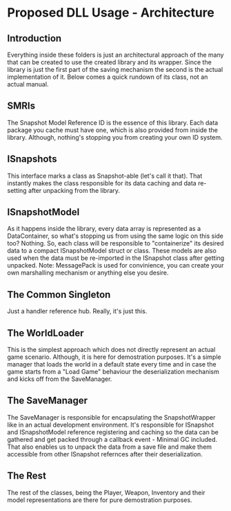# Proposed DLL Usage - Architecture

## Introduction

Everything inside these folders is just an architectural approach of the many that can be created to use the created library and its wrapper. Since the library is just the first part of the saving mechanism the second is the actual implementation of it. Below comes a quick rundown of its class, not an actual manual.

## SMRIs

The Snapshot Model Reference ID is the essence of this library. Each data package you cache must have one, which is also provided from inside the library. Although, nothing's stopping you from creating your own ID system.

## ISnapshots

This interface marks a class as Snapshot-able (let's call it that). That instantly makes the class responsible for its data caching and data re-setting after unpacking from the library.

## ISnapshotModel

As it happens inside the library, every data array is represented as a DataContainer, so what's stopping us from using the same logic on this side too? Nothing.
So, each class will be responsible to "containerize" its desired data to a compact ISnapshotModel struct or class.
These models are also used when the data must be re-imported in the ISnapshot class after getting unpacked.
Note: MessagePack is used for convinience, you can create your own marshalling mechanism or anything else you desire.

## The Common Singleton

Just a handler reference hub. Really, it's just this.

## The WorldLoader

This is the simplest approach which does not directly represent an actual game scenario. Although, it is here for demostration purposes. It's a simple manager that loads the world in a default state every time and in case the game starts from a "Load Game" behaviour the deserialization mechanism and kicks off from the SaveManager.

## The SaveManager

The SaveManager is responsible for encapsulating the SnapshotWrapper like in an actual development environment. It's responsible for ISnapshot and ISnapshotModel reference registering and caching so the data can be gathered and get packed through a callback event - Minimal GC included. That also enables us to unpack the data from a save file and make them accessible from other ISnapshot refernces after their deserialization.

## The Rest

The rest of the classes, being the Player, Weapon, Inventory and their model representations are there for pure demostration purposes.